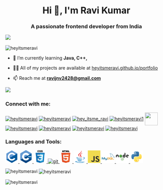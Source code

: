 <h1 align="center">Hi 👋, I'm Ravi Kumar</h1>
<h3 align="center">A passionate frontend developer from India</h3>
<img src="https://www.digitalsolutionservices.com/img/services/web%20development.gif">
<p align="left"> <img src="https://komarev.com/ghpvc/?username=heyitsmeravi&label=Profile%20views&color=0e75b6&style=flat" alt="heyitsmeravi" /> </p>

- 🌱 I’m currently learning **Java, C++,**

- 👨‍💻 All of my projects are available at [heyitsmeravi.github.io/portfolio](heyitsmeravi.github.io/portfolio)

- 📫 Reach me at **ravijnv2428@gmail.com**
<img src="https://github-profile-trophy.vercel.app/?username=heyitsmeravi&theme=light">

<h3 align="left">Connect with me:</h3>
<p align="left">
<a href="https://twitter.com/hey_itsme_ravi" target="blank"><img align="center" src="https://raw.githubusercontent.com/rahuldkjain/github-profile-readme-generator/master/src/images/icons/Social/twitter.svg" alt="heyitsmeravi" height="30" width="40" /></a>
<a href="https://linkedin.com/in/heyitsmeravi" target="blank"><img align="center" src="https://raw.githubusercontent.com/rahuldkjain/github-profile-readme-generator/master/src/images/icons/Social/linked-in-alt.svg" alt="heyitsmeravi" height="30" width="40" /></a>
<a href="https://instagram.com/hey_itsme_ravi" target="blank"><img align="center" src="https://raw.githubusercontent.com/rahuldkjain/github-profile-readme-generator/master/src/images/icons/Social/instagram.svg" alt="hey_itsme_ravi" height="30" width="40" /></a>
<a href="https://www.youtube.com/@heyitsmeravi1" target="blank"><img align="center" src="https://raw.githubusercontent.com/rahuldkjain/github-profile-readme-generator/master/src/images/icons/Social/youtube.svg" alt="heyitsmeravi1" height="30" width="40" /></a>
<a href="https://www.codechef.com/users/heyitsmeravi" target="blank"><img align="center" src="https://user-images.githubusercontent.com/63710339/185728318-0b976716-4f78-4a0a-a377-1643cc18a57e.png" height="40" width="40" /></a>
<a href="https://www.hackerrank.com/heyitsmeravi" target="blank"><img align="center" src="https://raw.githubusercontent.com/rahuldkjain/github-profile-readme-generator/master/src/images/icons/Social/hackerrank.svg" alt="heyitsmeravi" height="30" width="40" /></a>
<a href="https://codeforces.com/profile/heyitsmeravi" target="blank"><img align="center" src="https://raw.githubusercontent.com/rahuldkjain/github-profile-readme-generator/master/src/images/icons/Social/codeforces.svg" alt="heyitsmeravi" height="30" width="40" /></a>
<a href="https://www.leetcode.com/heyitsmeravi" target="blank"><img align="center" src="https://raw.githubusercontent.com/rahuldkjain/github-profile-readme-generator/master/src/images/icons/Social/leet-code.svg" alt="heyitsmeravi" height="30" width="40" /></a>
<a href="https://auth.geeksforgeeks.org/user/heyitsmeravi" target="blank"><img align="center" src="https://raw.githubusercontent.com/rahuldkjain/github-profile-readme-generator/master/src/images/icons/Social/geeks-for-geeks.svg" alt="heyitsmeravi" height="30" width="40" /></a>
</p>

<h3 align="left">Languages and Tools:</h3>
<p align="left"> <a href="https://www.cprogramming.com/" target="_blank" rel="noreferrer"> <img src="https://raw.githubusercontent.com/devicons/devicon/master/icons/c/c-original.svg" alt="c" width="40" height="40"/> </a> 
<a href="https://www.w3schools.com/cpp/" target="_blank" rel="noreferrer"> <img src="https://raw.githubusercontent.com/devicons/devicon/master/icons/cplusplus/cplusplus-original.svg" alt="cplusplus" width="40" height="40"/> </a>
<a href="https://www.w3schools.com/css/" target="_blank" rel="noreferrer"> <img src="https://raw.githubusercontent.com/devicons/devicon/master/icons/css3/css3-original-wordmark.svg" alt="css3" width="40" height="40"/> </a>
<a href="https://git-scm.com/" target="_blank" rel="noreferrer"> <img src="https://www.vectorlogo.zone/logos/git-scm/git-scm-icon.svg" alt="git" width="40" height="40"/> </a> 
<a href="https://www.w3.org/html/" target="_blank" rel="noreferrer"> <img src="https://raw.githubusercontent.com/devicons/devicon/master/icons/html5/html5-original-wordmark.svg" alt="html5" width="40" height="40"/> </a> 
<a href="https://www.java.com" target="_blank" rel="noreferrer"> <img src="https://raw.githubusercontent.com/devicons/devicon/master/icons/java/java-original.svg" alt="java" width="40" height="40"/> </a>
<a href="https://developer.mozilla.org/en-US/docs/Web/JavaScript" target="_blank" rel="noreferrer"> <img src="https://raw.githubusercontent.com/devicons/devicon/master/icons/javascript/javascript-original.svg" alt="javascript" width="40" height="40"/> </a>
<a href="https://www.mysql.com/" target="_blank" rel="noreferrer"> <img src="https://raw.githubusercontent.com/devicons/devicon/master/icons/mysql/mysql-original-wordmark.svg" alt="mysql" width="40" height="40"/> </a> 
<a href="https://nodejs.org" target="_blank" rel="noreferrer"> <img src="https://raw.githubusercontent.com/devicons/devicon/master/icons/nodejs/nodejs-original-wordmark.svg" alt="nodejs" width="40" height="40"/> </a> 
<a href="https://www.python.org" target="_blank" rel="noreferrer"> <img src="https://raw.githubusercontent.com/devicons/devicon/master/icons/python/python-original.svg" alt="python" width="40" height="40"/> </a> </p>

<p><img align="left" src="https://github-readme-stats.vercel.app/api/top-langs?username=heyitsmeravi&show_icons=true&locale=en&layout=compact" alt="heyitsmeravi" /></p>

<p>&nbsp;<img align="center" src="https://github-readme-stats.vercel.app/api?username=heyitsmeravi&show_icons=true&locale=en" alt="heyitsmeravi" /></p>

<p><img align="center" src="https://github-readme-streak-stats.herokuapp.com/?user=heyitsmeravi&" alt="heyitsmeravi" /></p>
